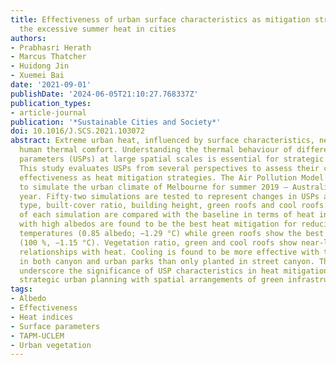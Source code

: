 ```yaml
---
title: Effectiveness of urban surface characteristics as mitigation strategies for
  the excessive summer heat in cities
authors:
- Prabhasri Herath
- Marcus Thatcher
- Huidong Jin
- Xuemei Bai
date: '2021-09-01'
publishDate: '2024-06-05T21:10:27.768337Z'
publication_types:
- article-journal
publication: '*Sustainable Cities and Society*'
doi: 10.1016/J.SCS.2021.103072
abstract: Extreme urban heat, influenced by surface characteristics, negatively affects
  human thermal comfort. Understanding the thermal behaviour of different urban surface
  parameters (USPs) at large spatial scales is essential for strategic heat mitigation.
  This study evaluates USPs from several perspectives to assess their comparative
  effectiveness as heat mitigation strategies. The Air Pollution Model (TAPM) is used
  to simulate the urban climate of Melbourne for summer 2019 – Australia's warmest
  year. Fifty-two simulations are tested to represent changes in USPs as in vegetation
  type, built-cover ratio, building height, green roofs and cool roofs. The results
  of each simulation are compared with the baseline in terms of heat indices. Roofs
  with high albedos are found to be the best heat mitigation for reducing daytime
  temperatures (0.85 albedo; −1.29 °C) while green roofs show the best nighttime efficacy
  (100 %, −1.15 °C). Vegetation ratio, green and cool roofs show near-linear negative
  relationships with heat. Cooling is found to be more effective with trees when distributed
  in both canyon and urban parks than only planted in street canyon. These findings
  underscore the significance of USP characteristics in heat mitigation that can inform
  strategic urban planning with spatial arrangements of green infrastructure.
tags:
- Albedo
- Effectiveness
- Heat indices
- Surface parameters
- TAPM-UCLEM
- Urban vegetation
---
```


